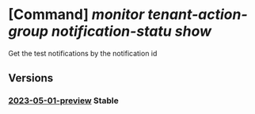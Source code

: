 # [Command] _monitor tenant-action-group notification-statu show_

Get the test notifications by the notification id

## Versions

### [2023-05-01-preview](/Resources/mgmt-plane/L3Byb3ZpZGVycy9taWNyb3NvZnQubWFuYWdlbWVudC9tYW5hZ2VtZW50Z3JvdXBzL3t9L3Byb3ZpZGVycy9taWNyb3NvZnQuaW5zaWdodHMvdGVuYW50YWN0aW9uZ3JvdXBzL3t9L25vdGlmaWNhdGlvbnN0YXR1cy97fQ==/2023-05-01-preview.xml) **Stable**

<!-- mgmt-plane /providers/microsoft.management/managementgroups/{}/providers/microsoft.insights/tenantactiongroups/{}/notificationstatus/{} 2023-05-01-preview -->
